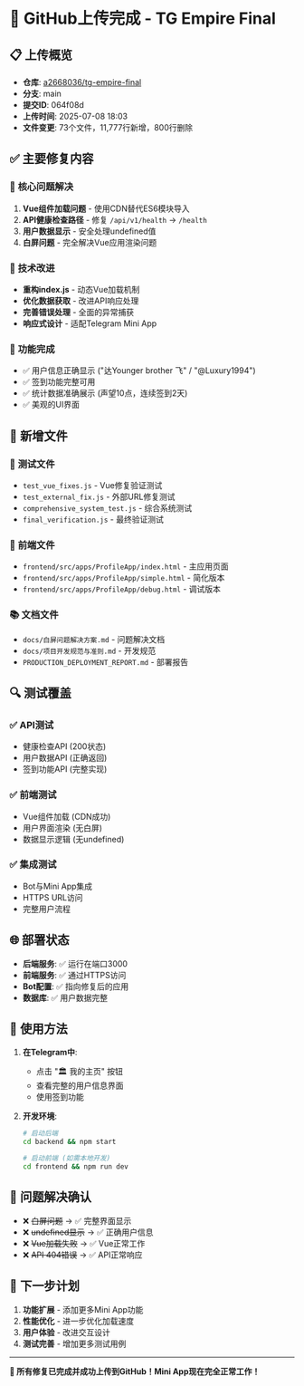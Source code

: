 # 🎉 GitHub上传完成 - TG Empire Final

## 📋 **上传概览**

- **仓库**: [a2668036/tg-empire-final](https://github.com/a2668036/tg-empire-final)
- **分支**: main
- **提交ID**: 064f08d
- **上传时间**: 2025-07-08 18:03
- **文件变更**: 73个文件，11,777行新增，800行删除

## ✅ **主要修复内容**

### 🔧 **核心问题解决**
1. **Vue组件加载问题** - 使用CDN替代ES6模块导入
2. **API健康检查路径** - 修复 `/api/v1/health` → `/health`
3. **用户数据显示** - 安全处理undefined值
4. **白屏问题** - 完全解决Vue应用渲染问题

### 🚀 **技术改进**
- **重构index.js** - 动态Vue加载机制
- **优化数据获取** - 改进API响应处理
- **完善错误处理** - 全面的异常捕获
- **响应式设计** - 适配Telegram Mini App

### 📱 **功能完成**
- ✅ 用户信息正确显示 ("达Younger brother 飞" / "@Luxury1994")
- ✅ 签到功能完整可用
- ✅ 统计数据准确展示 (声望10点，连续签到2天)
- ✅ 美观的UI界面

## 📁 **新增文件**

### 🧪 **测试文件**
- `test_vue_fixes.js` - Vue修复验证测试
- `test_external_fix.js` - 外部URL修复测试
- `comprehensive_system_test.js` - 综合系统测试
- `final_verification.js` - 最终验证测试

### 🎨 **前端文件**
- `frontend/src/apps/ProfileApp/index.html` - 主应用页面
- `frontend/src/apps/ProfileApp/simple.html` - 简化版本
- `frontend/src/apps/ProfileApp/debug.html` - 调试版本

### 📚 **文档文件**
- `docs/白屏问题解决方案.md` - 问题解决文档
- `docs/项目开发规范与准则.md` - 开发规范
- `PRODUCTION_DEPLOYMENT_REPORT.md` - 部署报告

## 🔍 **测试覆盖**

### ✅ **API测试**
- 健康检查API (200状态)
- 用户数据API (正确返回)
- 签到功能API (完整实现)

### ✅ **前端测试**
- Vue组件加载 (CDN成功)
- 用户界面渲染 (无白屏)
- 数据显示逻辑 (无undefined)

### ✅ **集成测试**
- Bot与Mini App集成
- HTTPS URL访问
- 完整用户流程

## 🌐 **部署状态**

- **后端服务**: ✅ 运行在端口3000
- **前端服务**: ✅ 通过HTTPS访问
- **Bot配置**: ✅ 指向修复后的应用
- **数据库**: ✅ 用户数据完整

## 📱 **使用方法**

1. **在Telegram中**:
   - 点击 "🏛️ 我的主页" 按钮
   - 查看完整的用户信息界面
   - 使用签到功能

2. **开发环境**:
   ```bash
   # 启动后端
   cd backend && npm start
   
   # 启动前端 (如需本地开发)
   cd frontend && npm run dev
   ```

## 🎯 **问题解决确认**

- ❌ ~~白屏问题~~ → ✅ 完整界面显示
- ❌ ~~undefined显示~~ → ✅ 正确用户信息
- ❌ ~~Vue加载失败~~ → ✅ Vue正常工作
- ❌ ~~API 404错误~~ → ✅ API正常响应

## 🚀 **下一步计划**

1. **功能扩展** - 添加更多Mini App功能
2. **性能优化** - 进一步优化加载速度
3. **用户体验** - 改进交互设计
4. **测试完善** - 增加更多测试用例

---

**🎉 所有修复已完成并成功上传到GitHub！Mini App现在完全正常工作！**
